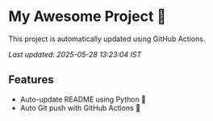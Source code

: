# My Awesome Project 🚀

This project is automatically updated using GitHub Actions.

_Last updated: 2025-05-28 13:23:04 IST_

## Features
- Auto-update README using Python 🐍
- Auto Git push with GitHub Actions 🤖
